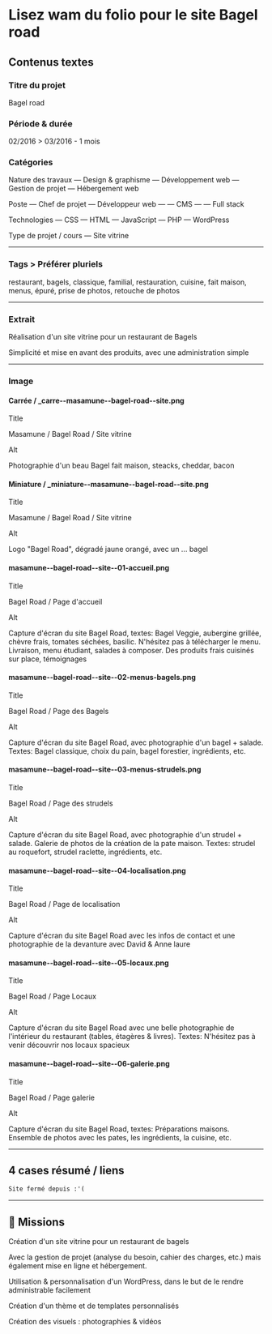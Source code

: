 # Lisez wam du folio pour le site Bagel road

## Contenus textes

### Titre du projet

Bagel road

### Période & durée

02/2016 > 03/2016 - 1 mois

### Catégories

Nature des travaux
— Design & graphisme
— Développement web
— Gestion de projet
— Hébergement web

Poste
— Chef de projet
— Développeur web
— — CMS
— — Full stack

Technologies
— CSS
— HTML
— JavaScript
— PHP
— WordPress

Type de projet / cours
— Site vitrine

---

### Tags > Préférer pluriels

restaurant, bagels, classique, familial, restauration, cuisine, fait maison, menus, épuré, prise de photos, retouche de photos

---

### Extrait

Réalisation d'un site vitrine pour un restaurant de Bagels

Simplicité et mise en avant des produits, avec une administration simple

---

### Image

#### Carrée / _carre--masamune--bagel-road--site.png

Title

Masamune / Bagel Road / Site vitrine

Alt

Photographie d'un beau Bagel fait maison, steacks, cheddar, bacon

#### Miniature / _miniature--masamune--bagel-road--site.png

Title

Masamune / Bagel Road / Site vitrine

Alt

Logo "Bagel Road", dégradé jaune orangé, avec un ... bagel

#### masamune--bagel-road--site--01-accueil.png

Title

Bagel Road / Page d'accueil

Alt

Capture d'écran du site Bagel Road, textes: Bagel Veggie, aubergine grillée, chèvre frais, tomates séchées, basilic. N'hésitez pas à télécharger le menu. Livraison, menu étudiant, salades à composer. Des produits frais cuisinés sur place, témoignages

#### masamune--bagel-road--site--02-menus-bagels.png

Title

Bagel Road / Page des Bagels

Alt

Capture d'écran du site Bagel Road, avec photographie d'un bagel + salade. Textes: Bagel classique, choix du pain, bagel forestier, ingrédients, etc.

#### masamune--bagel-road--site--03-menus-strudels.png

Title

Bagel Road / Page des strudels

Alt

Capture d'écran du site Bagel Road, avec photographie d'un strudel + salade. Galerie de photos de la création de la pate maison. Textes: strudel au roquefort, strudel raclette, ingrédients, etc.

#### masamune--bagel-road--site--04-localisation.png

Title

Bagel Road / Page de localisation

Alt

Capture d'écran du site Bagel Road avec les infos de contact et une photographie de la devanture avec David & Anne laure

#### masamune--bagel-road--site--05-locaux.png

Title

Bagel Road / Page Locaux

Alt

Capture d'écran du site Bagel Road avec une belle photographie de l'intérieur du restaurant (tables, étagères & livres). Textes: N'hésitez pas à venir découvrir nos locaux spacieux

#### masamune--bagel-road--site--06-galerie.png

Title

Bagel Road / Page galerie

Alt

Capture d'écran du site Bagel Road, textes: Préparations maisons. Ensemble de photos avec les pates, les ingrédients, la cuisine, etc.

---

## 4 cases résumé / liens

```html
Site fermé depuis :'(
```

---

## 🎯 Missions

Création d'un site vitrine pour un restaurant de bagels

Avec la gestion de projet (analyse du besoin, cahier des charges, etc.) mais également mise en ligne et hébergement.

Utilisation & personnalisation d'un WordPress, dans le but de le rendre administrable facilement

Création d'un thème et de templates personnalisés

Création des visuels : photographies & vidéos
